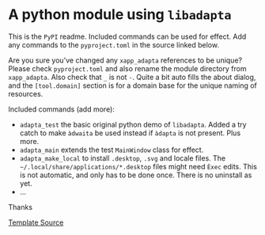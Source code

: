# A python module using `libadapta`

This is the `PyPI` readme. Included commands can be used for effect. Add
any commands to the `pyproject.toml` in the source linked below.

Are you sure you've changed any `xapp_adapta` references to be unique?
Please check `pyproject.toml` and also rename the module directory from
`xapp_adapta`. Also check that `_` is not `-`. Quite a bit auto fills the
about dialog, and the `[tool.domain]` section is for a domain base
for the unique naming of resources.

Included commands (add more):

- `adapta_test` the basic original python demo of `libadapta`. Added a try catch
  to make `àdwaita` be used instead if `àdapta` is not present. Plus more.
- `adapta_main` extends the test `MainWindow` class for effect.
- `adapta_make_local` to install `.desktop`, `.svg` and locale files.
  The `~/.local/share/applications/*.desktop` files might need `Èxec` edits.
  This is not automatic, and only has to be done once. There is no uninstall
  as yet.
- ...

Thanks

[Template Source](https://github.com/jackokring/mint-python-adapta)
